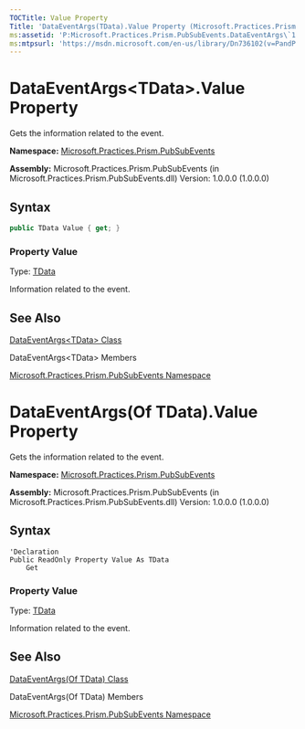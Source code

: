 ```yaml
---
TOCTitle: Value Property
Title: 'DataEventArgs(TData).Value Property (Microsoft.Practices.Prism.PubSubEvents)'
ms:assetid: 'P:Microsoft.Practices.Prism.PubSubEvents.DataEventArgs\`1.Value'
ms:mtpsurl: 'https://msdn.microsoft.com/en-us/library/Dn736102(v=PandP.50)'
---
```


# DataEventArgs&lt;TData&gt;.Value Property

  Gets the information related to the event.

**Namespace:** [Microsoft.Practices.Prism.PubSubEvents](https://msdn.microsoft.com/en-us/library/microsoft.practices.prism.pubsubevents(v=pandp.50))

**Assembly:** Microsoft.Practices.Prism.PubSubEvents (in Microsoft.Practices.Prism.PubSubEvents.dll) Version: 1.0.0.0 (1.0.0.0)

## Syntax

```C#
public TData Value { get; }
```

### Property Value

Type: [TData](https://msdn.microsoft.com/en-us/library/dn736191(v=pandp.50))

Information related to the event.

## See Also

[DataEventArgs&lt;TData&gt; Class](https://msdn.microsoft.com/en-us/library/dn736191(v=pandp.50))

DataEventArgs&lt;TData&gt; Members

[Microsoft.Practices.Prism.PubSubEvents Namespace](https://msdn.microsoft.com/en-us/library/microsoft.practices.prism.pubsubevents(v=pandp.50))



# DataEventArgs(Of TData).Value Property

Gets the information related to the event.

**Namespace:** [Microsoft.Practices.Prism.PubSubEvents](https://msdn.microsoft.com/en-us/library/microsoft.practices.prism.pubsubevents(v=pandp.50))

**Assembly:** Microsoft.Practices.Prism.PubSubEvents (in Microsoft.Practices.Prism.PubSubEvents.dll) Version: 1.0.0.0 (1.0.0.0)

## Syntax

```VB
'Declaration
Public ReadOnly Property Value As TData
	Get
```

### Property Value

Type: [TData](https://msdn.microsoft.com/en-us/library/dn736191(v=pandp.50))

Information related to the event.

## See Also

[DataEventArgs(Of TData) Class](https://msdn.microsoft.com/en-us/library/dn736191(v=pandp.50))

DataEventArgs(Of TData) Members

[Microsoft.Practices.Prism.PubSubEvents Namespace](https://msdn.microsoft.com/en-us/library/microsoft.practices.prism.pubsubevents(v=pandp.50))
